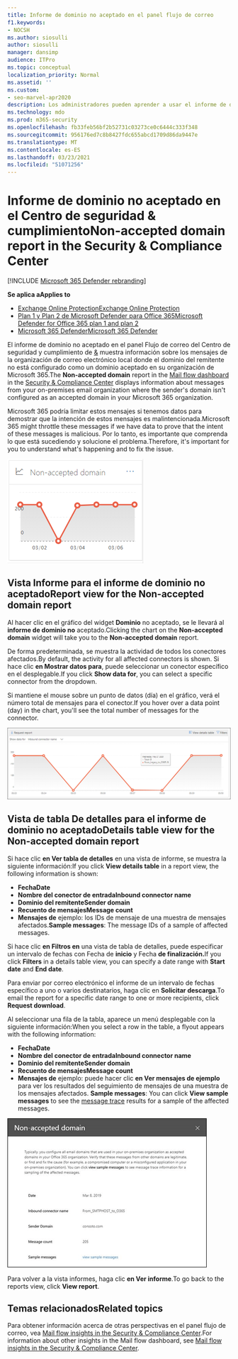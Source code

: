 ```yaml
---
title: Informe de dominio no aceptado en el panel flujo de correo
f1.keywords:
- NOCSH
ms.author: siosulli
author: siosulli
manager: dansimp
audience: ITPro
ms.topic: conceptual
localization_priority: Normal
ms.assetid: ''
ms.custom:
- seo-marvel-apr2020
description: Los administradores pueden aprender a usar el informe de dominio no aceptado en el panel flujo de correo del Centro de seguridad & cumplimiento para supervisar los mensajes de la organización local donde el dominio del remitente no está configurado en Microsoft 365.
ms.technology: mdo
ms.prod: m365-security
ms.openlocfilehash: fb33feb56bf2b52731c03273ce0c6444c333f348
ms.sourcegitcommit: 956176ed7c8b8427fdc655abcd1709d86da9447e
ms.translationtype: MT
ms.contentlocale: es-ES
ms.lasthandoff: 03/23/2021
ms.locfileid: "51071256"
---
```

# <a name="non-accepted-domain-report-in-the-security--compliance-center"></a><span data-ttu-id="27367-103">Informe de dominio no aceptado en el Centro de seguridad & cumplimiento</span><span class="sxs-lookup"><span data-stu-id="27367-103">Non-accepted domain report in the Security & Compliance Center</span></span>

[!INCLUDE [Microsoft 365 Defender rebranding](../includes/microsoft-defender-for-office.md)]

<span data-ttu-id="27367-104">**Se aplica a**</span><span class="sxs-lookup"><span data-stu-id="27367-104">**Applies to**</span></span>
- [<span data-ttu-id="27367-105">Exchange Online Protection</span><span class="sxs-lookup"><span data-stu-id="27367-105">Exchange Online Protection</span></span>](exchange-online-protection-overview.md)
- [<span data-ttu-id="27367-106">Plan 1 y Plan 2 de Microsoft Defender para Office 365</span><span class="sxs-lookup"><span data-stu-id="27367-106">Microsoft Defender for Office 365 plan 1 and plan 2</span></span>](defender-for-office-365.md)
- [<span data-ttu-id="27367-107">Microsoft 365 Defender</span><span class="sxs-lookup"><span data-stu-id="27367-107">Microsoft 365 Defender</span></span>](../defender/microsoft-365-defender.md)

<span data-ttu-id="27367-108">El  informe de dominio [](mail-flow-insights-v2.md) no aceptado en el panel Flujo de correo del Centro de seguridad y cumplimiento de [&](https://protection.office.com) muestra información sobre los mensajes de la organización de correo electrónico local donde el dominio del remitente no está configurado como un dominio aceptado en su organización de Microsoft 365.</span><span class="sxs-lookup"><span data-stu-id="27367-108">The **Non-accepted domain** report in the [Mail flow dashboard](mail-flow-insights-v2.md) in the [Security & Compliance Center](https://protection.office.com) displays information about messages from your on-premises email organization where the sender's domain isn't configured as an accepted domain in your Microsoft 365 organization.</span></span>

<span data-ttu-id="27367-109">Microsoft 365 podría limitar estos mensajes si tenemos datos para demostrar que la intención de estos mensajes es malintencionada.</span><span class="sxs-lookup"><span data-stu-id="27367-109">Microsoft 365 might throttle these messages if we have data to prove that the intent of these messages is malicious.</span></span> <span data-ttu-id="27367-110">Por lo tanto, es importante que comprenda lo que está sucediendo y solucione el problema.</span><span class="sxs-lookup"><span data-stu-id="27367-110">Therefore, it's important for you to understand what's happening and to fix the issue.</span></span>

![Widget de dominio no aceptado en el panel Flujo de correo del Centro de & cumplimiento](../../media/mfi-non-accepted-domain-report-widget.png)

## <a name="report-view-for-the-non-accepted-domain-report"></a><span data-ttu-id="27367-112">Vista Informe para el informe de dominio no aceptado</span><span class="sxs-lookup"><span data-stu-id="27367-112">Report view for the Non-accepted domain report</span></span>

<span data-ttu-id="27367-113">Al hacer clic en el gráfico del widget **Dominio** no aceptado, se le llevará al **informe de dominio no** aceptado.</span><span class="sxs-lookup"><span data-stu-id="27367-113">Clicking the chart on the **Non-accepted domain** widget will take you to the **Non-accepted domain** report.</span></span>

<span data-ttu-id="27367-114">De forma predeterminada, se muestra la actividad de todos los conectores afectados.</span><span class="sxs-lookup"><span data-stu-id="27367-114">By default, the activity for all affected connectors is shown.</span></span> <span data-ttu-id="27367-115">Si hace clic **en Mostrar datos para**, puede seleccionar un conector específico en el desplegable.</span><span class="sxs-lookup"><span data-stu-id="27367-115">If you click **Show data for**, you can select a specific connector from the dropdown.</span></span>

<span data-ttu-id="27367-116">Si mantiene el mouse sobre un punto de datos (día) en el gráfico, verá el número total de mensajes para el conector.</span><span class="sxs-lookup"><span data-stu-id="27367-116">If you hover over a data point (day) in the chart, you'll see the total number of messages for the connector.</span></span>

![Vista Informe en el informe de dominio no aceptado](../../media/mfi-non-accepted-domain-report-overview-view.png)

## <a name="details-table-view-for-the-non-accepted-domain-report"></a><span data-ttu-id="27367-118">Vista de tabla De detalles para el informe de dominio no aceptado</span><span class="sxs-lookup"><span data-stu-id="27367-118">Details table view for the Non-accepted domain report</span></span>

<span data-ttu-id="27367-119">Si hace clic **en Ver tabla de detalles** en una vista de informe, se muestra la siguiente información:</span><span class="sxs-lookup"><span data-stu-id="27367-119">If you click **View details table** in a report view, the following information is shown:</span></span>

- <span data-ttu-id="27367-120">**Fecha**</span><span class="sxs-lookup"><span data-stu-id="27367-120">**Date**</span></span>
- <span data-ttu-id="27367-121">**Nombre del conector de entrada**</span><span class="sxs-lookup"><span data-stu-id="27367-121">**Inbound connector name**</span></span>
- <span data-ttu-id="27367-122">**Dominio del remitente**</span><span class="sxs-lookup"><span data-stu-id="27367-122">**Sender domain**</span></span>
- <span data-ttu-id="27367-123">**Recuento de mensajes**</span><span class="sxs-lookup"><span data-stu-id="27367-123">**Message count**</span></span>
- <span data-ttu-id="27367-124">**Mensajes de** ejemplo: los IDs de mensaje de una muestra de mensajes afectados.</span><span class="sxs-lookup"><span data-stu-id="27367-124">**Sample messages**: The message IDs of a sample of affected messages.</span></span>

<span data-ttu-id="27367-125">Si hace clic **en Filtros en** una vista de tabla de detalles, puede especificar un intervalo de fechas con Fecha de **inicio** y Fecha **de finalización.**</span><span class="sxs-lookup"><span data-stu-id="27367-125">If you click **Filters** in a details table view, you can specify a date range with **Start date** and **End date**.</span></span>

<span data-ttu-id="27367-126">Para enviar por correo electrónico el informe de un intervalo de fechas específico a uno o varios destinatarios, haga clic en **Solicitar descarga**.</span><span class="sxs-lookup"><span data-stu-id="27367-126">To email the report for a specific date range to one or more recipients, click **Request download**.</span></span>

<span data-ttu-id="27367-127">Al seleccionar una fila de la tabla, aparece un menú desplegable con la siguiente información:</span><span class="sxs-lookup"><span data-stu-id="27367-127">When you select a row in the table, a flyout appears with the following information:</span></span>

- <span data-ttu-id="27367-128">**Fecha**</span><span class="sxs-lookup"><span data-stu-id="27367-128">**Date**</span></span>
- <span data-ttu-id="27367-129">**Nombre del conector de entrada**</span><span class="sxs-lookup"><span data-stu-id="27367-129">**Inbound connector name**</span></span>
- <span data-ttu-id="27367-130">**Dominio del remitente**</span><span class="sxs-lookup"><span data-stu-id="27367-130">**Sender domain**</span></span>
- <span data-ttu-id="27367-131">**Recuento de mensajes**</span><span class="sxs-lookup"><span data-stu-id="27367-131">**Message count**</span></span>
- <span data-ttu-id="27367-132">**Mensajes de** ejemplo: puede hacer clic **en Ver mensajes de ejemplo** para ver los resultados del seguimiento de mensajes de una muestra de los mensajes afectados. [](message-trace-scc.md)</span><span class="sxs-lookup"><span data-stu-id="27367-132">**Sample messages**: You can click **View sample messages** to see the [message trace](message-trace-scc.md) results for a sample of the affected messages.</span></span>

![El menú desplegable de detalles después de seleccionar una fila en la vista Tabla de detalles en el informe de dominio no aceptado](../../media/mfi-non-accepted-domain-report-details-flyout.png)

<span data-ttu-id="27367-134">Para volver a la vista informes, haga clic **en Ver informe**.</span><span class="sxs-lookup"><span data-stu-id="27367-134">To go back to the reports view, click **View report**.</span></span>

## <a name="related-topics"></a><span data-ttu-id="27367-135">Temas relacionados</span><span class="sxs-lookup"><span data-stu-id="27367-135">Related topics</span></span>

<span data-ttu-id="27367-136">Para obtener información acerca de otras perspectivas en el panel flujo de correo, vea [Mail flow insights in the Security & Compliance Center](mail-flow-insights-v2.md).</span><span class="sxs-lookup"><span data-stu-id="27367-136">For information about other insights in the Mail flow dashboard, see [Mail flow insights in the Security & Compliance Center](mail-flow-insights-v2.md).</span></span>
